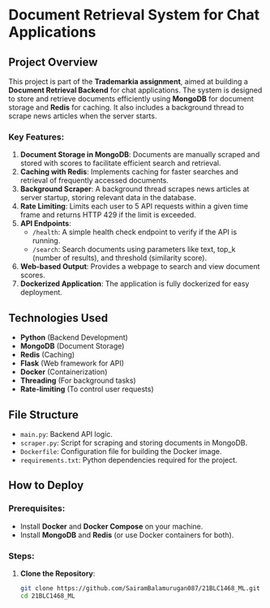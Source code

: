 # Document Retrieval System for Chat Applications

## Project Overview

This project is part of the **Trademarkia assignment**, aimed at building a **Document Retrieval Backend** for chat applications. The system is designed to store and retrieve documents efficiently using **MongoDB** for document storage and **Redis** for caching. It also includes a background thread to scrape news articles when the server starts.

### Key Features:
1. **Document Storage in MongoDB**: Documents are manually scraped and stored with scores to facilitate efficient search and retrieval.
2. **Caching with Redis**: Implements caching for faster searches and retrieval of frequently accessed documents.
3. **Background Scraper**: A background thread scrapes news articles at server startup, storing relevant data in the database.
4. **Rate Limiting**: Limits each user to 5 API requests within a given time frame and returns HTTP 429 if the limit is exceeded.
5. **API Endpoints**:
   - `/health`: A simple health check endpoint to verify if the API is running.
   - `/search`: Search documents using parameters like text, top_k (number of results), and threshold (similarity score).
6. **Web-based Output**: Provides a webpage to search and view document scores.
7. **Dockerized Application**: The application is fully dockerized for easy deployment.

## Technologies Used
- **Python** (Backend Development)
- **MongoDB** (Document Storage)
- **Redis** (Caching)
- **Flask** (Web framework for API)
- **Docker** (Containerization)
- **Threading** (For background tasks)
- **Rate-limiting** (To control user requests)

## File Structure
- `main.py`: Backend API logic.
- `scraper.py`: Script for scraping and storing documents in MongoDB.
- `Dockerfile`: Configuration file for building the Docker image.
- `requirements.txt`: Python dependencies required for the project.

## How to Deploy

### Prerequisites:
- Install **Docker** and **Docker Compose** on your machine.
- Install **MongoDB** and **Redis** (or use Docker containers for both).

### Steps:

1. **Clone the Repository**:
   ```bash
   git clone https://github.com/SairamBalamurugan087/21BLC1468_ML.git
   cd 21BLC1468_ML
